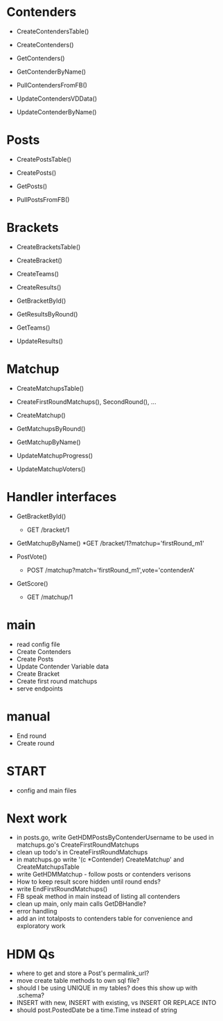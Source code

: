 # Contenders
* CreateContendersTable()
* CreateContenders()

* GetContenders()
* GetContenderByName()
* PullContendersFromFB()

* UpdateContendersVDData()
* UpdateContenderByName()


# Posts
* CreatePostsTable()
* CreatePosts()

* GetPosts()
* PullPostsFromFB()


# Brackets
* CreateBracketsTable()

* CreateBracket()
* CreateTeams()
* CreateResults()

* GetBracketById()
* GetResultsByRound()
* GetTeams()

* UpdateResults()


# Matchup
* CreateMatchupsTable()

* CreateFirstRoundMatchups(), SecondRound(), ...
* CreateMatchup()

* GetMatchupsByRound()
* GetMatchupByName()

* UpdateMatchupProgress()
* UpdateMatchupVoters()


# Handler interfaces
* GetBracketById()
  * GET /bracket/1

* GetMatchupByName()
  *GET /bracket/1?matchup='firstRound_m1'

* PostVote()
  * POST /matchup?match='firstRound_m1',vote='contenderA'

* GetScore()
  * GET /matchup/1


# main
* read config file
* Create Contenders
* Create Posts
* Update Contender Variable data
* Create Bracket
* Create first round matchups
* serve endpoints


# manual
* End round
* Create round



# START
* config and main files

# Next work
* in posts.go, write GetHDMPostsByContenderUsername to be used in matchups.go's CreateFirstRoundMatchups
* clean up todo's in CreateFirstRoundMatchups
* in matchups.go write '(c *Contender) CreateMatchup' and CreateMatchupsTable
* write GetHDMMatchup - follow posts or contenders verisons
* How to keep result score hidden until round ends?
* write EndFirstRoundMatchups()
* FB speak method in main instead of listing all contenders
* clean up main, only main calls GetDBHandle?
* error handling
* add an int totalposts to contenders table for convenience and exploratory work

# HDM Qs
* where to get and store a Post's permalink_url?
* move create table methods to own sql file?
* should I be using UNIQUE in my tables? does this show up with .schema?
* INSERT with new, INSERT with existing, vs INSERT OR REPLACE INTO
* should post.PostedDate be a time.Time instead of string

